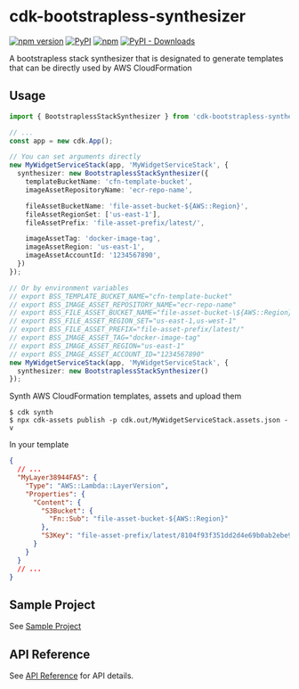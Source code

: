 # cdk-bootstrapless-synthesizer

[![npm version](https://img.shields.io/npm/v/cdk-bootstrapless-synthesizer)](https://www.npmjs.com/package/cdk-bootstrapless-synthesizer)
[![PyPI](https://img.shields.io/pypi/v/cdk-bootstrapless-synthesizer)](https://pypi.org/project/cdk-bootstrapless-synthesizer)
[![npm](https://img.shields.io/npm/dw/cdk-bootstrapless-synthesizer?label=npm%20downloads)](https://www.npmjs.com/package/cdk-bootstrapless-synthesizer)
[![PyPI - Downloads](https://img.shields.io/pypi/dw/cdk-bootstrapless-synthesizer?label=pypi%20downloads)](https://pypi.org/project/cdk-bootstrapless-synthesizer)

A bootstrapless stack synthesizer that is designated to generate templates that can be directly used by AWS CloudFormation

## Usage

```ts
import { BootstraplessStackSynthesizer } from 'cdk-bootstrapless-synthesizer';

// ...
const app = new cdk.App();

// You can set arguments directly 
new MyWidgetServiceStack(app, 'MyWidgetServiceStack', {
  synthesizer: new BootstraplessStackSynthesizer({
    templateBucketName: 'cfn-template-bucket',
    imageAssetRepositoryName: 'ecr-repo-name',

    fileAssetBucketName: 'file-asset-bucket-${AWS::Region}',
    fileAssetRegionSet: ['us-east-1'],
    fileAssetPrefix: 'file-asset-prefix/latest/',

    imageAssetTag: 'docker-image-tag',
    imageAssetRegion: 'us-east-1',
    imageAssetAccountId: '1234567890',
  })
});

// Or by environment variables
// export BSS_TEMPLATE_BUCKET_NAME="cfn-template-bucket"
// export BSS_IMAGE_ASSET_REPOSITORY_NAME="ecr-repo-name"
// export BSS_FILE_ASSET_BUCKET_NAME="file-asset-bucket-\${AWS::Region}"
// export BSS_FILE_ASSET_REGION_SET="us-east-1,us-west-1"
// export BSS_FILE_ASSET_PREFIX="file-asset-prefix/latest/"
// export BSS_IMAGE_ASSET_TAG="docker-image-tag"
// export BSS_IMAGE_ASSET_REGION="us-east-1"
// export BSS_IMAGE_ASSET_ACCOUNT_ID="1234567890"
new MyWidgetServiceStack(app, 'MyWidgetServiceStack', {
  synthesizer: new BootstraplessStackSynthesizer()
});
```

Synth AWS CloudFormation templates, assets and upload them

```shell
$ cdk synth
$ npx cdk-assets publish -p cdk.out/MyWidgetServiceStack.assets.json -v
```

In your template

```json
{
  // ...
  "MyLayer38944FA5": {
    "Type": "AWS::Lambda::LayerVersion",
    "Properties": {
      "Content": {
        "S3Bucket": {
          "Fn::Sub": "file-asset-bucket-${AWS::Region}"
        },
        "S3Key": "file-asset-prefix/latest/8104f93f351dd2d4e69b0ab2ebe9ccff2309a573660bd75ca920ffd1808522e0.zip"
      }
    }
  }
  // ...
}
```

## Sample Project

See [Sample Project](./sample/README.md)

## API Reference

See [API Reference](./API.md) for API details.
